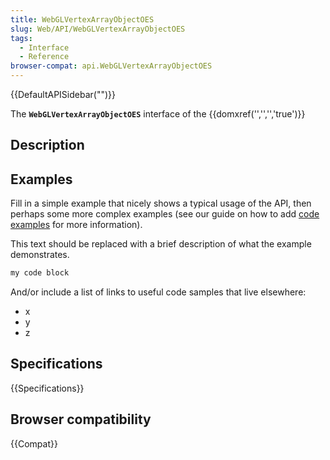 ```yaml
---
title: WebGLVertexArrayObjectOES
slug: Web/API/WebGLVertexArrayObjectOES
tags:
  - Interface
  - Reference
browser-compat: api.WebGLVertexArrayObjectOES
---
```

{{DefaultAPISidebar("")}}

The **`WebGLVertexArrayObjectOES`** interface of the {{domxref('','','','true')}} 

## Description

 







## Examples

Fill in a simple example that nicely shows a typical usage of the API, then perhaps some more complex examples (see our guide on how to add [code examples](/en-US/docs/MDN/Contribute/Structures/Code_examples) for more information).

This text should be replaced with a brief description of what the example demonstrates.

```js
my code block
```

And/or include a list of links to useful code samples that live elsewhere:

*   x
*   y
*   z

## Specifications

{{Specifications}}

## Browser compatibility

{{Compat}}

